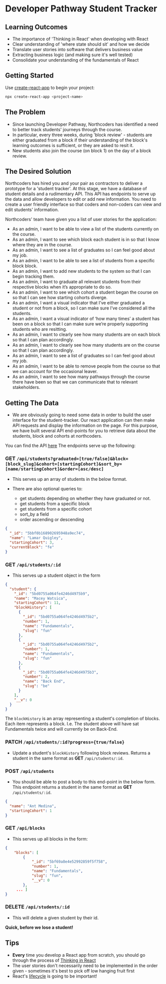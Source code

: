 # Developer Pathway Student Tracker

## Learning Outcomes

- The importance of 'Thinking in React' when developing with React
- Clear understanding of 'where state should sit' and how we decide
- Translate user stories into software that delivers business value
- Extracting business logic (and making sure it's well tested)
- Consolidate your understanding of the fundamentals of React

## Getting Started

Use [create-react-app](https://facebook.github.io/create-react-app/docs/getting-started) to begin your project:

```bash
npx create-react-app <project-name>
```

## The Problem

- Since launching Developer Pathway, Northcoders has identified a need to better track students' journeys through the course.
- In particular, every three weeks, during 'block review' - students are either graduated from a block if their understanding of the block's learning outcomes is sufficient, or they are asked to resit it.
- New students also join the course (on block 1) on the day of a block review.

## The Desired Solution

Northcoders has hired you and your pair as contractors to deliver a prototype for a 'student tracker'. At this stage, we have a database of student details and a rudimentary API. This API has endpoints to serve up the data and allow developers to edit or add new information. You need to create a user friendly interface so that coders and non-coders can view and edit students' information.

Northcoders' team have given you a list of user stories for the application:

- As an admin, I want to be able to view a list of the students currently on the course.
- As an admin, I want to see which block each student is in so that I know where they are in the course.
- As an admin, I want to see a list of graduates so I can feel good about my job.
- As an admin, I want to be able to see a list of students from a specific block block.
- As an admin, I want to add new students to the system so that I can begin tracking them.
- As an admin, I want to graduate all relevant students from their respective blocks when it’s appropriate to do so.
- As an admin, I want to see which cohort a student began the course on so that I can see how starting cohorts diverge.
- As an admin, I want a visual indicator that I’ve either graduated a student or not from a block, so I can make sure I’ve considered all the students.
- As an admin, I want a visual indicator of ‘how many times’ a student has been on a block so that I can make sure we’re properly supporting students who are resitting.
- As an admin, I want to clearly see how many students are on each block so that I can plan accordingly.
- As an admin, I want to clearly see how many students are on the course so that I can plan accordingly.
- As an admin, I want to see a list of graduates so I can feel good about my job.
- As an admin, I want to be able to remove people from the course so that we can account for the occasional leaver.
- As an admin, I want to see how many pathways through the course there have been so that we can communicate that to relevant stakeholders.

## Getting The Data

- We are obviously going to need some data in order to build the user interface for the student-tracker. Our react application can then make API requests and display the information on the page. For this purpose, we have built several API end-points for you to retrieve data about the students, block and cohorts at northcoders.

You can find the API [here](https://nc-student-tracker.herokuapp.com)
The endpoints serve up the following:

### **GET** `/api/students?graduated=[true/false]&block=[block_slug]&cohort=[startingCohort]&sort_by=[name/startingCohort]&order=[asc/desc]`

- This serves up an array of students in the below format.

- There are also optional queries to:

  - get students depending on whether they have graduated or not.
  - get students from a specific block
  - get students from a specific cohort
  - sort_by a field
  - order ascending or descending

```json
{
  "_id": "5bbf0b168902695948a9ec74",
  "name": "Lamar Quigley",
  "startingCohort": 3,
  "currentBlock": "fe"
}
```

### **GET** `/api/students/:id`

- This serves up a student object in the form

```json
{
  "student": {
    "_id": "5bd0755a064fe4246d4975b9",
    "name": "Macey Watsica",
    "startingCohort": 11,
    "blockHistory": [
      {
        "_id": "5bd0755a064fe4246d4975b2",
        "number": 1,
        "name": "Fundamentals",
        "slug": "fun"
      },
      {
        "_id": "5bd0755a064fe4246d4975b2",
        "number": 1,
        "name": "Fundamentals",
        "slug": "fun"
      },
      {
        "_id": "5bd0755a064fe4246d4975b3",
        "number": 2,
        "name": "Back End",
        "slug": "be"
      }
    ],
    "__v": 0
  }
}
```

The `blockHistory` is an array representing a student's completion of blocks. Each item represents a block.
I.e. The student above will have sat Fundamentals twice and will currently be on Back-End.

### **PATCH** `/api/students/:id?progress={true/false}`

- Update a student's `blockHistory` following block reviews. Returns a student in the same format as **GET** `/api/students/:id`.

### **POST** `/api/students`

- You should be able to post a body to this end-point in the below form. This endpoint returns a student in the same format as **GET** `/api/students/:id`.

```json
{
  "name": "Ant Medina",
  "startingCohort": 1
}
```

### **GET** `/api/blocks`

- This serves up all blocks in the form:

```json
{
    "blocks": [
        {
            "_id": "5bf69a8e4e52992859f5f758",
            "number": 1,
            "name": "Fundamentals",
            "slug": "fun",
            "__v": 0
        },
     ... ]
}
```

### **DELETE** `/api/students/:id`

- This will delete a given student by their id.

**Quick, before we lose a student!**

## Tips

- **Every** time you develop a React app from scratch, you should go through the process of [Thinking in React](https://reactjs.org/docs/thinking-in-react.html)
- The user stories don't necessarily need to be implemented in the order given - sometimes it's best to pick off low hanging fruit first
- React's [lifecycle](http://projects.wojtekmaj.pl/react-lifecycle-methods-diagram/) is going to be important!